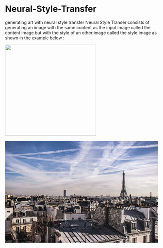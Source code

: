 # Neural-Style-Transfer
generating art with neural style transfer
Neural Style Transer consists of generating an image with the same content as the input image called the content image but with the style of an other image called the style image as shown in the example below : 


<img src=“https://github.com/medardif123/Neural-Style-Transfer/blob/main/paris.jpg” width="300" height="300"/>

![alt text](https://github.com/medardif123/Neural-Style-Transfer/blob/main/paris.jpg)
